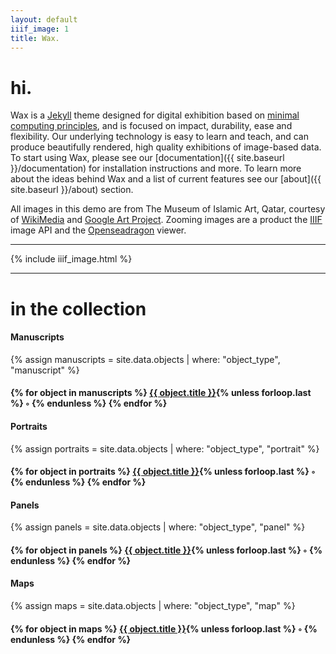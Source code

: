 ```yaml
---
layout: default
iiif_image: 1
title: Wax.
---
```


# hi.

Wax is a [Jekyll](http://jekyllrb.com) theme designed for digital exhibition based on [minimal computing principles](http://go-dh.github.io/mincomp/), and is focused on impact, durability, ease and flexibility. Our underlying technology is easy to learn and teach, and can produce beautifully rendered, high quality exhibitions of image-based data. To start using Wax, please see our [documentation]({{ site.baseurl }}/documentation) for installation instructions and more. To learn more about the ideas behind Wax and a list of current features see our [about]({{ site.baseurl }}/about) section.

All images in this demo are from The Museum of Islamic Art, Qatar, courtesy of [WikiMedia](https://commons.wikimedia.org/wiki/Category:Google_Art_Project_works_in_The_Museum_of_Islamic_Art,_Qatar) and [Google Art Project](https://www.google.com/culturalinstitute/about/artproject/). Zooming images are a product the [IIIF](http://iiif.io/) image API and the [Openseadragon](https://openseadragon.github.io/) viewer.


<hr>

{% include iiif_image.html %}

<hr>


# in the collection

#### Manuscripts
{% assign manuscripts = site.data.objects | where: "object_type", "manuscript" %}
<h4>
  {% for object in manuscripts %}
  <a href="{{ site.baseurl }}/objects/{{ object.id }}">{{ object.title }}</a>{% unless forloop.last %} &#9702; {% endunless %}
  {% endfor %}
</h4>

#### Portraits
{% assign portraits = site.data.objects | where: "object_type", "portrait" %}
<h4>
  {% for object in portraits %}
  <a href="{{ site.baseurl }}/objects/{{ object.id }}">{{ object.title }}</a>{% unless forloop.last %} &#9702; {% endunless %}
  {% endfor %}
</h4>

#### Panels
{% assign panels = site.data.objects | where: "object_type", "panel" %}
<h4>
  {% for object in panels %}
  <a href="{{ site.baseurl }}/objects/{{ object.id }}">{{ object.title }}</a>{% unless forloop.last %} &#9702; {% endunless %}
  {% endfor %}
</h4>

#### Maps
{% assign maps = site.data.objects | where: "object_type", "map" %}
<h4>
  {% for object in maps %}
  <a href="{{ site.baseurl }}/objects/{{ object.id }}">{{ object.title }}</a>{% unless forloop.last %} &#9702; {% endunless %}
  {% endfor %}
</h4>

